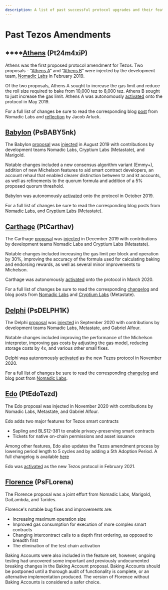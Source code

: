 ```yaml
---
description: A list of past successful protocol upgrades and their features.
---
```


# Past Tezos Amendments

## \*\*\*\*[**Athens**](https://www.tezosagora.org/proposal/1) **\(Pt24m4xiP\)**

Athens was the first proposed protocol amendment for Tezos. Two proposals -  “[Athens A](https://forum.tezosagora.org/t/athens-a-pt24m4xip/29)” and “[Athens B](https://forum.tezosagora.org/t/athens-b-psd1ynubh/33)” were injected by the development team, [Nomadic Labs](https://blog.nomadic-labs.com/athens-our-proposals-for-the-first-voted-amendment.html) in February 2019. 

Of the two proposals, Athens A sought to increase the gas limit and reduce the roll size required to bake from 10,000 tez to 8,000 tez. Athens B sought to just increase the gas limit. Athens A was autonomously [activated](https://twitter.com/TezosAgoraBot/status/1133901612790034432?s=20) onto the protocol in May 2019. 

For a full list of changes be sure to read the corresponding blog [post](https://blog.nomadic-labs.com/athens-proposals-injected.html) from Nomadic Labs and [reflection](https://medium.com/tqtezos/reflecting-on-athens-the-first-self-amendment-of-tezos-4791ab3b1de1) by Jacob Arluck. 

## [**Babylon**](https://forum.tezosagora.org/t/babylon-2-0-1-psbabym1/1311) **\(PsBABY5nk\)**

The Babylon [proposal](https://forum.tezosagora.org/t/babylon-psbaby5nk/1171) was [injected](https://blog.nomadic-labs.com/babylon-proposal-injected.html) in August 2019 with contributions by development teams Nomadic Labs, Cryptium Labs \(Metastate\), and Marigold. 

Notable changes included a new consensus algorithm variant \(Emmy+\), addition of new Michelson features to aid smart contract developers, an account rehaul that enabled clearer distinction between tz and kt accounts, as well as refinements to the quorum formula and addition of a 5% proposed quorum threshold. 

Babylon was autonomously [activated](https://twitter.com/adrian_brink/status/1185137422432161792?s=20) onto the protocol in October 2019. 

For a full list of changes be sure to read the corresponding blog posts from [Nomadic Labs](https://blog.nomadic-labs.com/babylon-proposal-injected.html), and [Cryptium Labs](https://medium.com/metastatedev/on-babylon2-0-1-58058d9d2106) \(Metastate\). 

## [**Carthage**](https://www.tezosagora.org/proposal/7) **\(PtCarthav\)**

The Carthage [proposal](https://forum.tezosagora.org/t/carthage-ptcarthav/1466) was [injected](https://twitter.com/adrian_brink/status/1204447665230102529?s=20) in December 2019 with contributions by development teams Nomadic Labs and Cryptium Labs \(Metastate\). 

Notable changes included increasing the gas limit per block and operation by 30%, improving the accuracy of the formula used for calculating baking and endorsing rewards, as well as several minor improvements to Michelson. 

Carthage was autonomously [activated](https://twitter.com/tezos/status/1235590757416751105?s=20) onto the protocol in March 2020. 

For a full list of changes be sure to read the corresponding [changelog](https://tezos.gitlab.io/protocols/006_carthage.html#changelog) and blog posts from [Nomadic Labs](https://blog.nomadic-labs.com/carthage-changelog-and-testnet.html) and [Cryptium Labs](https://medium.com/metastatedev/updating-the-potential-carthage-proposal-and-resetting-the-carthagenet-test-network-f413a792571f) \(Metastate\). 

## [**Delphi**](https://www.tezosagora.org/proposal/8) **\(PsDELPH1K\)**

The Delphi [proposal](https://forum.tezosagora.org/t/delphi-psdelph1k/2157) was [injected](https://twitter.com/CryptiumLabs/status/1301819142018826242?s=20) in September 2020 with contributions by development teams Nomadic Labs, Metastate, and Gabriel Alfour. 

Notable changes included improving the performance of the Michelson interpreter, improving gas costs by adjusting the gas model, reducing storage costs by 4x, and various other small fixes. 

Delphi was autonomously [activated](https://twitter.com/tezos/status/1326877616322859009?s=20) as the new Tezos protocol in November 2020. 

For a full list of changes be sure to read the corresponding [changelog](https://blog.nomadic-labs.com/delphi-changelog.html#007-delphi-changelog) and blog post from [Nomadic Labs](https://blog.nomadic-labs.com/delphi-official-release.html). 

## [**Edo**](https://www.tezosagora.org/proposal/9) **\(PtEdoTezd\)**

The Edo proposal was injected in November 2020 with contributions by Nomadic Labs, Metastate, and Gabriel Alfour.

Edo adds two major features for Tezos smart contracts

* Sapling and BLS12-381 to enable privacy-preserving smart contracts
* Tickets for native on-chain permissions and asset issuance

Among other features, Edo also updates the Tezos amendment process by lowering period length to 5 cycles and by adding a 5th Adoption Period. A full changelog is available [here](https://tezos.gitlab.io/protocols/008_edo.html)

Edo was [activated](https://www.tezosagora.org/period/40) as the new Tezos protocol in February 2021.

## [Florence](https://www.tezosagora.org/proposal/11) \(PsFLorena\)

The Florence proposal was a joint effort from Nomadic Labs, Marigold, DaiLambda, and Tarides.

Florence's notable bug fixes and improvements are:

* Increasing maximum operation size
* Improved gas consumption for execution of more complex smart contracts
* Changing intercontract calls to a depth first ordering, as opposed to breadth first
* The elimination of the test chain activation

Baking Accounts were also included in the feature set, however, ongoing testing had uncovered some important and previously undocumented breaking changes in the Baking Account proposal. Baking Accounts should be postponed until a thorough audit of functionality is complete, or an alternative implementation produced. The version of Florence without Baking Accounts is considered a safer choice.

